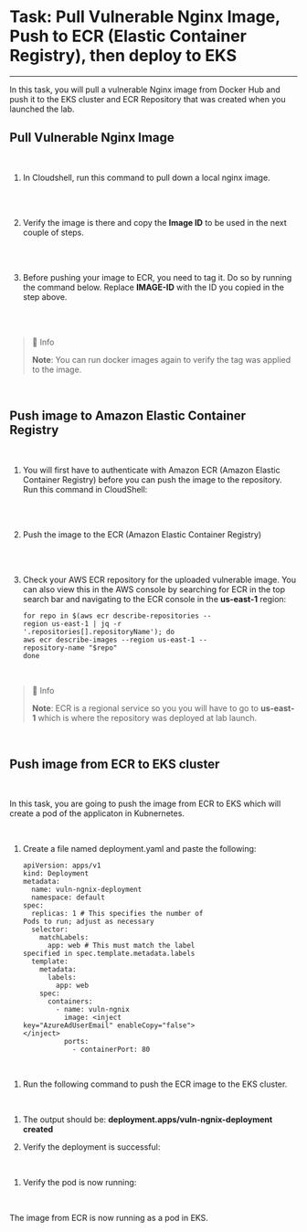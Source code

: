 # Task: Pull Vulnerable Nginx Image, Push to ECR (Elastic Container Registry), then deploy to EKS
---

In this task, you will pull a vulnerable Nginx image from Docker Hub and push it to the EKS cluster and ECR Repository that was created when you launched the lab. 

## Pull Vulnerable Nginx Image 

<br>

1. In Cloudshell, run this command to pull down a local nginx image.
    
    <inject value="docker pull nginx:1.13.9-alpine-perl" style="color:red" enableCopy="true" /> </br></br>   
   
1. Verify the image is there and copy the **Image ID** to be used in the next couple of steps. 

    <inject value="docker images" style="color:red" enableCopy="true" /> </br></br>

1. Before pushing your image to ECR, you need to tag it. Do so by running the command below. Replace **IMAGE-ID** with the ID you copied in the step above.
    
    <inject value="docker tag IMAGE-ID " key="RepositoryURL" value=":lab" style="color:red" enableCopy="true" /> </br></br>

  > 📖 Info
  > 
  >**Note**: You can run docker images again to verify the tag was applied to the image.

<br>

## Push image to Amazon Elastic Container Registry

<br>

1. You will first have to authenticate with Amazon ECR (Amazon Elastic Container Registry) before you can push the image to the repository. Run this command in CloudShell:  

    <inject value="aws ecr get-login-password --region us-east-1 | docker login --username AWS --password-stdin " key="RepositoryURL" style="color:red" enableCopy="true" /> </br></br>

1. Push the image to the ECR (Amazon Elastic Container Registry)

    <inject value="docker push " key="RepositoryURL" value=":lab" style="color:red" enableCopy="true" /> </br></br>


1. Check your AWS ECR repository for the uploaded vulnerable image.  You can also view this in the AWS console by searching for ECR in the top search bar and navigating to the ECR console in the **us-east-1** region:

    <div style="margin-right: 150px;">

    ```
    for repo in $(aws ecr describe-repositories --region us-east-1 | jq -r '.repositories[].repositoryName'); do
    aws ecr describe-images --region us-east-1 --repository-name "$repo"
    done
    ```
       
    </div>

<br>

  > 📖 Info
  > 
  >**Note**: ECR is a regional service so you you will have to go to **us-east-1** which is where the repository was deployed at lab launch.

<br>

## Push image from ECR to EKS cluster

<br> 

In this task, you are going to push the image from ECR to EKS which will create a pod of the applicaton in Kubnernetes. 

<br> 

1. Create a file named deployment.yaml and paste the following:

     <div style="margin-right: 150px;">

     ```
     apiVersion: apps/v1
     kind: Deployment
     metadata:
       name: vuln-ngnix-deployment
       namespace: default
     spec:
       replicas: 1 # This specifies the number of Pods to run; adjust as necessary
       selector:
         matchLabels:
           app: web # This must match the label specified in spec.template.metadata.labels
       template:
         metadata:
           labels:
             app: web
         spec:
           containers:
             - name: vuln-ngnix
               image: <inject key="AzureAdUserEmail" enableCopy="false"></inject>
               ports:
                 - containerPort: 80
     ```
    
     </div>

<br>

1. Run the following command to push the ECR image to the EKS cluster.

    <inject value="kubectl apply -f deployment.yaml" style="color:red" enableCopy="true" /> 
<br>  

1. The output should be: **deployment.apps/vuln-ngnix-deployment created**

1. Verify the deployment is successful: 

    <inject value="kubectl get deployments" style="color:red" enableCopy="true" />
<br>

1. Verify the pod is now running: 
    
    <inject value="kubectl get pods -o wide" style="color:red" enableCopy="true" />
<br>

The image from ECR is now running as a pod in EKS.
